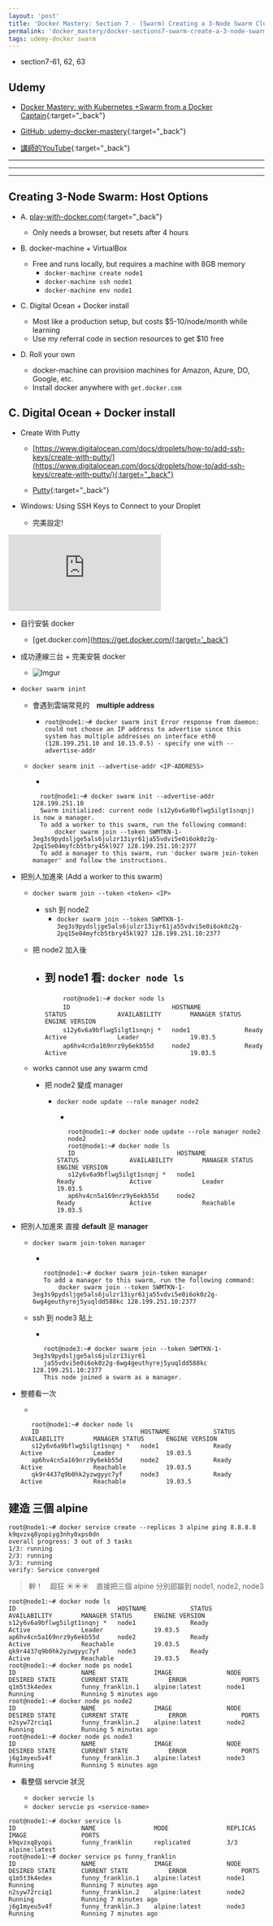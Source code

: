 ```yaml
---
layout: 'post'
title: 'Docker Mastery: Section 7 - (Swarm) Creating a 3-Node Swarm Cluster'
permalink: 'docker_mastery/docker-sections7-swarm-create-a-3-node-swarm-cluster'
tags: udemy-docker swarm
---
```


- section7-61, 62, 63

## Udemy

- [Docker Mastery: with Kubernetes +Swarm from a Docker Captain](https://www.udemy.com/course/docker-mastery/){:target="_back"}

- [GitHub: udemy-docker-mastery](https://github.com/BretFisher/udemy-docker-mastery){:target="_back"}

- [講師的YouTube](https://www.youtube.com/channel/UC0NErq0RhP51iXx64ZmyVfg){:target="_back"}

---
---
---

## Creating 3-Node Swarm: Host Options


- A. [play-with-docker.com](https://labs.play-with-docker.com/){:target="_back"}
   - Only needs a browser, but resets after 4 hours

- B. docker-machine + VirtualBox
   - Free and runs locally, but requires a machine with 8GB memory
      - `docker-machine create node1`
      - `docker-machine ssh node1`
      - `docker-machine env node1`

- C. Digital Ocean + Docker install
   - Most like a production setup, but costs $5-10/node/month while learning
   - Use my referral code in section resources to get $10 free

- D. Roll your own
   - docker-machine can provision machines for Amazon, Azure, DO, Google, etc.
   - Install docker anywhere with `get.docker.com`


## C. Digital Ocean + Docker install 

- Create With Putty

   - [https://www.digitalocean.com/docs/droplets/how-to/add-ssh-keys/create-with-putty/](https://www.digitalocean.com/docs/droplets/how-to/add-ssh-keys/create-with-putty/){:target="_back"}


   - [Putty](https://www.chiark.greenend.org.uk/~sgtatham/putty/latest.html){:target="_back"}

- Windows: Using SSH Keys to Connect to your Droplet

   - 完美設定!

<iframe  src="https://www.youtube.com/embed/plIeC5Zpp8A" frameborder="0" allow="accelerometer; autoplay; encrypted-media; gyroscope; picture-in-picture" allowfullscreen></iframe>


- 自行安裝 docker 

   - [get.docker.com](https://get.docker.com/{:target='_back'}


- 成功連線三台 + 完美安裝 docker

   - ![Imgur](https://i.imgur.com/hkYIYyd.jpg)

- `docker swarm inint`

   - 會遇到雲端常見的　__multiple address__

      - `
root@node1:~# docker swarm init
Error response from daemon: could not choose an IP address to advertise since this system has multiple addresses on interface eth0 (128.199.251.10 and 10.15.0.5) - specify one with --advertise-addr
`


   - `docker searm init --advertise-addr <IP-ADDRESS>`

      - 
       ~~~
         root@node1:~# docker swarm init --advertise-addr 128.199.251.10
         Swarm initialized: current node (s12y6v6a9bflwg5ilgt1snqnj) is now a manager.  
         To add a worker to this swarm, run the following command:
             docker swarm join --token SWMTKN-1-3eg3s9pydsljge5als6julzr13iyr61ja55vdvi5e0i6ok0z2g-2pq15e04myfcb5tbry45kl927 128.199.251.10:2377
         To add a manager to this swarm, run 'docker swarm join-token manager' and follow the instructions.
       ~~~


- 把別人加進來 (Add a worker to this swarm)
   
   - `docker swarm join --token <token> <IP>`
      - ssh 到 node2 
         - `docker swarm join --token SWMTKN-1-3eg3s9pydsljge5als6julzr13iyr61ja55vdvi5e0i6ok0z2g-2pq15e04myfcb5tbry45kl927 128.199.251.10:2377`
   - 把 node2 加入後
      - 到 node1 看: `docker node ls`
         - 
         ~~~
         　　　root@node1:~# docker node ls
         　　　ID                            HOSTNAME            STATUS              AVAILABILITY        MANAGER STATUS      ENGINE VERSION
         　　　s12y6v6a9bflwg5ilgt1snqnj *   node1               Ready               Active              Leader              19.03.5
         　　　ap6hv4cn5a169nrz9y6ekb55d     node2               Ready               Active                                  19.03.5
         ~~~ 

    - works cannot use any swarm cmd

       - 把 node2 變成 manager 

          - `docker node update --role manager node2`

             - 
             ~~~
                root@node1:~# docker node update --role manager node2
                node2
                root@node1:~# docker node ls
                ID                            HOSTNAME            STATUS              AVAILABILITY        MANAGER STATUS      ENGINE VERSION
                s12y6v6a9bflwg5ilgt1snqnj *   node1               Ready               Active              Leader              19.03.5
                ap6hv4cn5a169nrz9y6ekb55d     node2               Ready               Active              Reachable           19.03.5
             ~~~

- 把別人加進來 直接 __default__ 是 __manager__

   - `docker swarm join-token manager`

      - 
      ~~~
         root@node1:~# docker swarm join-token manager
         To add a manager to this swarm, run the following command:
             docker swarm join --token SWMTKN-1-3eg3s9pydsljge5als6julzr13iyr61ja55vdvi5e0i6ok0z2g-6wg4geuthyrej5yuqldd588kc 128.199.251.10:2377
      ~~~

   - ssh 到 node3 貼上

      - 
      ~~~
         root@node3:~# docker swarm join --token SWMTKN-1-3eg3s9pydsljge5als6julzr13iyr61                                      
         ja55vdvi5e0i6ok0z2g-6wg4geuthyrej5yuqldd588kc 128.199.251.10:2377
         This node joined a swarm as a manager.
      ~~~

- 整體看一次

   - 
   ~~~
      root@node1:~# docker node ls
      ID                            HOSTNAME            STATUS              AVAILABILITY        MANAGER STATUS      ENGINE VERSION
      s12y6v6a9bflwg5ilgt1snqnj *   node1               Ready               Active              Leader              19.03.5
      ap6hv4cn5a169nrz9y6ekb55d     node2               Ready               Active              Reachable           19.03.5
      qk9r4437q9b0hk2yzwgyyc7yf     node3               Ready               Active              Reachable           19.03.5
   ~~~


## 建造 三個 alpine

~~~
root@node1:~# docker service create --replicas 3 alpine ping 8.8.8.8
k9qvzxq8yopiyg3nhy0xps0dn
overall progress: 3 out of 3 tasks
1/3: running
2/3: running
3/3: running
verify: Service converged
~~~

> 幹！　超狂 :sunny::sunny::sunny:　直接把三個 alpine 分別部屬到 node1, node2, node3

~~~
root@node1:~# docker node ls
ID                            HOSTNAME            STATUS              AVAILABILITY        MANAGER STATUS      ENGINE VERSION
s12y6v6a9bflwg5ilgt1snqnj *   node1               Ready               Active              Leader              19.03.5
ap6hv4cn5a169nrz9y6ekb55d     node2               Ready               Active              Reachable           19.03.5
qk9r4437q9b0hk2yzwgyyc7yf     node3               Ready               Active              Reachable           19.03.5
root@node1:~# docker node ps node1
ID                  NAME                IMAGE               NODE                DESIRED STATE       CURRENT STATE           ERROR               PORTS
q1m5t3k4edex        funny_franklin.1    alpine:latest       node1               Running             Running 5 minutes ago
root@node1:~# docker node ps node2
ID                  NAME                IMAGE               NODE                DESIRED STATE       CURRENT STATE           ERROR               PORTS
n2syw72rciq1        funny_franklin.2    alpine:latest       node2               Running             Running 5 minutes ago
root@node1:~# docker node ps node3
ID                  NAME                IMAGE               NODE                DESIRED STATE       CURRENT STATE           ERROR               PORTS
j6g1myeu5v4f        funny_franklin.3    alpine:latest       node3               Running             Running 5 minutes ago
~~~

- 看整個 servcie 狀況
   
   - `docker servcie ls`
   - `docker servcie ps <service-name>`

~~~
root@node1:~# docker service ls
ID                  NAME                MODE                REPLICAS            IMAGE               PORTS
k9qvzxq8yopi        funny_franklin      replicated          3/3                 alpine:latest
root@node1:~# docker service ps funny_franklin
ID                  NAME                IMAGE               NODE                DESIRED STATE       CURRENT STATE           ERROR               PORTS
q1m5t3k4edex        funny_franklin.1    alpine:latest       node1               Running             Running 7 minutes ago
n2syw72rciq1        funny_franklin.2    alpine:latest       node2               Running             Running 7 minutes ago
j6g1myeu5v4f        funny_franklin.3    alpine:latest       node3               Running             Running 7 minutes ago
~~~